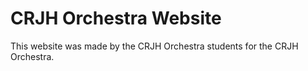 # CRJH Orchestra Website

This website was made by the CRJH Orchestra students for the CRJH Orchestra.